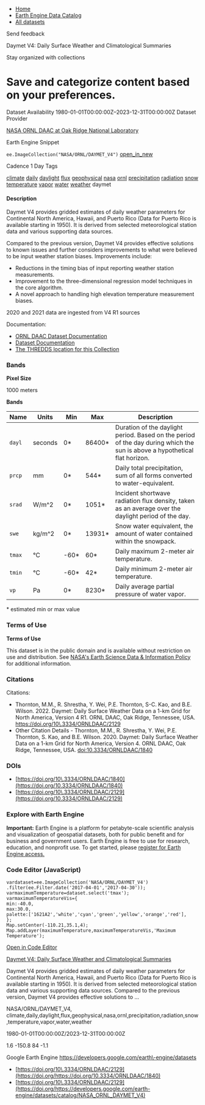 



* [Home](https://developers.google.com/)
* [Earth Engine Data Catalog](https://developers.google.com/earth-engine/datasets)
* [All datasets](https://developers.google.com/earth-engine/datasets/catalog)





 
 
 Send feedback
 
 

Daymet V4: Daily Surface Weather and Climatological Summaries


 
 Stay organized with collections
 

 
 Save and categorize content based on your preferences.
===============================================================================================================================================================








Dataset Availability
1980\-01\-01T00:00:00Z–2023\-12\-31T00:00:00Z
Dataset Provider


[NASA ORNL DAAC at Oak Ridge National Laboratory](https://doi.org/10.3334/ORNLDAAC/1840)



Earth Engine Snippet


`ee.ImageCollection("NASA/ORNL/DAYMET_V4")` 
[open\_in\_new](https://code.earthengine.google.com/?scriptPath=Examples:Datasets/NASA/NASA_ORNL_DAYMET_V4)





Cadence
1 Day
Tags


[climate](/earth-engine/datasets/tags/climate)
[daily](/earth-engine/datasets/tags/daily)
[daylight](/earth-engine/datasets/tags/daylight)
[flux](/earth-engine/datasets/tags/flux)
[geophysical](/earth-engine/datasets/tags/geophysical)
[nasa](/earth-engine/datasets/tags/nasa)
[ornl](/earth-engine/datasets/tags/ornl)
[precipitation](/earth-engine/datasets/tags/precipitation)
[radiation](/earth-engine/datasets/tags/radiation)
[snow](/earth-engine/datasets/tags/snow)
[temperature](/earth-engine/datasets/tags/temperature)
[vapor](/earth-engine/datasets/tags/vapor)
[water](/earth-engine/datasets/tags/water)
[weather](/earth-engine/datasets/tags/weather)
daymet








#### Description



Daymet V4 provides gridded estimates of daily weather parameters for
Continental North America, Hawaii, and Puerto Rico (Data for Puerto Rico is available starting
in 1950\). It is derived from selected meteorological station data and various supporting data
sources.


Compared to the previous version, Daymet V4 provides effective solutions to known issues and
further considers improvements to what were believed to be input weather station biases.
Improvements include:


* Reductions in the timing bias of input reporting weather station measurements.
* Improvement to the three\-dimensional regression model techniques in the core algorithm.
* A novel approach to handling high elevation temperature measurement biases.


2020 and 2021 data are ingested from V4 R1 sources


Documentation:


* [ORNL DAAC Dataset Documentation](https://daac.ornl.gov/DAYMET/guides/Daymet_Daily_V4.html)
* [Dataset Documentation](https://daac.ornl.gov/daacdata/daymet/Daymet_Daily_V4/comp/Daymet_Daily_V4.pdf)
* [The THREDDS location for this Collection](https://thredds.daac.ornl.gov/thredds/catalogs/ornldaac/Regional_and_Global_Data/DAYMET_COLLECTIONS/DAYMET_COLLECTIONS.html)





### Bands



**Pixel Size**
  
1000 meters



**Bands**




| Name | Units | Min | Max | Description |
| --- | --- | --- | --- | --- |
| `dayl` | seconds | 0\* | 86400\* | Duration of the daylight period. Based on the period of the day during which the sun is above a hypothetical flat horizon. |
| `prcp` | mm | 0\* | 544\* | Daily total precipitation, sum of all forms converted to water\-equivalent. |
| `srad` | W/m^2 | 0\* | 1051\* | Incident shortwave radiation flux density, taken as an average over the daylight period of the day. |
| `swe` | kg/m^2 | 0\* | 13931\* | Snow water equivalent, the amount of water contained within the snowpack. |
| `tmax` | °C | \-60\* | 60\* | Daily maximum 2\-meter air temperature. |
| `tmin` | °C | \-60\* | 42\* | Daily minimum 2\-meter air temperature. |
| `vp` | Pa | 0\* | 8230\* | Daily average partial pressure of water vapor. |


 \* estimated min or max value


### Terms of Use


**Terms of Use**


This dataset is in the public domain and is available
without restriction on use and distribution. See [NASA's
Earth Science Data \& Information Policy](https://www.earthdata.nasa.gov/engage/open-data-services-and-software/data-and-information-policy)
for additional information.




### Citations



Citations:
* Thornton, M.M., R. Shrestha, Y. Wei, P.E. Thornton, S\-C. Kao, and B.E. Wilson. 2022\.
Daymet: Daily Surface Weather Data on a 1\-km Grid for North America, Version 4 R1\.
ORNL DAAC, Oak Ridge, Tennessee, USA. https://doi.org/10\.3334/ORNLDAAC/2129
* Other Citation Details \- Thornton, M.M., R. Shrestha, Y. Wei, P.E. Thornton, S. Kao, and B.E. Wilson. 2020\.
Daymet: Daily Surface Weather Data on a 1\-km Grid for North America, Version 4\. ORNL DAAC, Oak Ridge, Tennessee, USA.
[doi:10\.3334/ORNLDAAC/1840](https://doi.org/10.3334/ORNLDAAC/1840)





### DOIs


* [https://doi.org/10\.3334/ORNLDAAC/1840](https://doi.org/10.3334/ORNLDAAC/1840)
* [https://doi.org/10\.3334/ORNLDAAC/2129](https://doi.org/10.3334/ORNLDAAC/2129)




### Explore with Earth Engine


**Important:** 
 Earth Engine is a platform for petabyte\-scale scientific analysis and visualization of
 geospatial datasets, both for public benefit and for business and government users.
 Earth Engine is free to use for research, education, and nonprofit use. To get started, please
 [register for Earth Engine access.](https://console.cloud.google.com/earth-engine)



### Code Editor (JavaScript)



```
vardataset=ee.ImageCollection('NASA/ORNL/DAYMET_V4')
.filter(ee.Filter.date('2017-04-01','2017-04-30'));
varmaximumTemperature=dataset.select('tmax');
varmaximumTemperatureVis={
min:-40.0,
max:30.0,
palette:['1621A2','white','cyan','green','yellow','orange','red'],
};
Map.setCenter(-110.21,35.1,4);
Map.addLayer(maximumTemperature,maximumTemperatureVis,'Maximum Temperature');
```



[Open in Code Editor](https://code.earthengine.google.com/?scriptPath=Examples:Datasets/NASA/NASA_ORNL_DAYMET_V4)


[Daymet V4: Daily Surface Weather and Climatological Summaries](/earth-engine/datasets/catalog/NASA_ORNL_DAYMET_V4)

Daymet V4 provides gridded estimates of daily weather parameters for Continental North America, Hawaii, and Puerto Rico (Data for Puerto Rico is available starting in 1950\). It is derived from selected meteorological station data and various supporting data sources. Compared to the previous version, Daymet V4 provides effective solutions to …

 NASA/ORNL/DAYMET\_V4,
 climate,daily,daylight,flux,geophysical,nasa,ornl,precipitation,radiation,snow,temperature,vapor,water,weather

1980\-01\-01T00:00:00Z/2023\-12\-31T00:00:00Z



 1\.6 \-150\.8 84 \-1\.1
 



Google Earth Engine
https://developers.google.com/earth\-engine/datasets

* [https://doi.org/10\.3334/ORNLDAAC/2129](https://doi.org/https://doi.org/10.3334/ORNLDAAC/1840)
* [https://doi.org/10\.3334/ORNLDAAC/2129](https://doi.org/https://developers.google.com/earth-engine/datasets/catalog/NASA_ORNL_DAYMET_V4)









